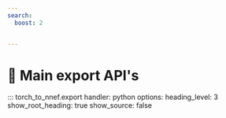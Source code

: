 ```yaml
---
search:
  boost: 2


---
```




# :rocket: Main export API's

::: torch_to_nnef.export
    handler: python
    options:
      heading_level: 3
      show_root_heading: true
      show_source: false
